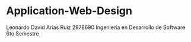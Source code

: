 # Application-Web-Design
<a name="info">
Leonardo David Arias Ruiz
2978690
Ingenieria en Desarrollo de Software
6to Semestre
</a>
